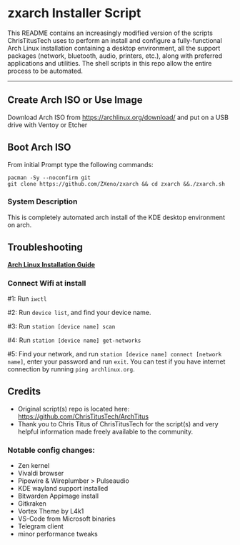 # zxarch Installer Script

This README contains an increasingly modified version of the scripts ChrisTitusTech uses to perform an install and configure a fully-functional Arch Linux installation containing a desktop environment, all the support packages (network, bluetooth, audio, printers, etc.), along with preferred applications and utilities. The shell scripts in this repo allow the entire process to be automated.

---
## Create Arch ISO or Use Image

Download Arch ISO from <https://archlinux.org/download/> and put on a USB drive with Ventoy or Etcher

## Boot Arch ISO

From initial Prompt type the following commands:

```
pacman -Sy --noconfirm git 
git clone https://github.com/ZXeno/zxarch && cd zxarch &&./zxarch.sh
```

### System Description
This is completely automated arch install of the KDE desktop environment on arch. 

## Troubleshooting

__[Arch Linux Installation Guide](https://github.com/rickellis/Arch-Linux-Install-Guide)__

### Connect Wifi at install

#1: Run `iwctl`

#2: Run `device list`, and find your device name.

#3: Run `station [device name] scan`

#4: Run `station [device name] get-networks`

#5: Find your network, and run `station [device name] connect [network name]`, enter your password and run `exit`. You can test if you have internet connection by running `ping archlinux.org`. 

## Credits

- Original script(s) repo is located here: https://github.com/ChrisTitusTech/ArchTitus
- Thank you to Chris Titus of ChrisTitusTech for the script(s) and very helpful information made freely available to the community.

### Notable config changes:
- Zen kernel
- Vivaldi browser
- Pipewire & Wireplumber > Pulseaudio
- KDE wayland support installed
- Bitwarden Appimage install
- Gitkraken
- Vortex Theme by L4k1
- VS-Code from Microsoft binaries
- Telegram client
- minor performance tweaks